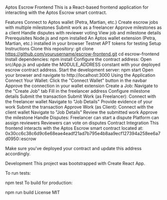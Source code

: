 Aptos Escrow Frontend
This is a React-based frontend application for interacting with the Aptos Escrow smart contract.

Features
Connect to Aptos wallet (Petra, Martian, etc.)
Create escrow jobs with multiple milestones
Submit work as a freelancer
Approve milestones as a client
Handle disputes with reviewer voting
View job and milestone details
Prerequisites
Node.js and npm installed
An Aptos wallet extension (Petra, Martian, etc.) installed in your browser
Testnet APT tokens for testing
Setup Instructions
Clone this repository:
git clone https://github.com/yourusername/escrow-frontend.git
cd escrow-frontend
Install dependencies:
npm install
Configure the contract address: Open src/App.js and update the MODULE_ADDRESS constant with your deployed escrow contract address.
Start the development server:
npm start
Open your browser and navigate to http://localhost:3000
Using the Application
Connect Your Wallet:
Click the "Connect Wallet" button in the navbar
Approve the connection in your wallet extension
Create a Job:
Navigate to the "Create Job" tab
Fill in the freelancer address
Configure milestone details
Submit the transaction
Submit Work (as Freelancer):
Connect with the freelancer wallet
Navigate to "Job Details"
Provide evidence of your work
Submit the transaction
Approve Work (as Client):
Connect with the client wallet
Navigate to "Job Details"
Review the submitted work
Approve the milestone
Handle Disputes:
Freelancer can start a dispute
Platform can assign reviewers
Reviewers can vote on disputes
Contract Integration
This frontend interacts with the Aptos Escrow smart contract located at: 0x30cc6c38c6d9c6e68eae4eadf21ad7b795e4b8aa9ecf127394a258ee6a7d0950::escrow

Make sure you've deployed your contract and update this address accordingly.

Development
This project was bootstrapped with Create React App.

To run tests:

npm test
To build for production:

npm run build
License
MIT

